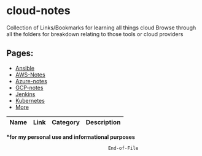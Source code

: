 # cloud-notes

Collection of Links/Bookmarks for learning all things cloud
Browse through all the folders for breakdown relating to those tools or cloud providers
	

## Pages:
- [Ansible](ansible/ansible-notes.md)
- [AWS-Notes](aws-notes/aws-notes.md)
- [Azure-notes](azure-notes/azure-notes.md)
- [GCP-notes](gcp-notes/gcp-notes.md)
- [Jenkins](jenkins/jenkins.md)
- [Kubernetes](kubernetes/k8s-notes.md)
- [More](more/general-notes.md)


<!-- Table -->

| Name    | Link     | Category | Description |
| ------- | -------- | -------- | ----------- |  



<!-- bold here -->
__*for my personal use and informational purposes__ 


```bash
                                     End-of-File
``` 
